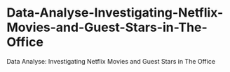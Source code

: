# Data-Analyse-Investigating-Netflix-Movies-and-Guest-Stars-in-The-Office
Data Analyse: Investigating Netflix Movies and Guest Stars in The Office

